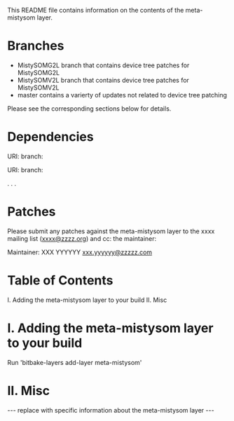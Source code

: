 This README file contains information on the contents of the meta-mistysom layer.

# Branches

- MistySOMG2L branch that contains device tree patches for MistySOMG2L
- MistySOMV2L branch that contains device tree patches for MistySOMV2L
- master contains a varierty of updates not related to device tree patching 

Please see the corresponding sections below for details.

Dependencies
============

  URI: <first dependency>
  branch: <branch name>

  URI: <second dependency>
  branch: <branch name>

  .
  .
  .

Patches
=======

Please submit any patches against the meta-mistysom layer to the xxxx mailing list (xxxx@zzzz.org)
and cc: the maintainer:

Maintainer: XXX YYYYYY <xxx.yyyyyy@zzzzz.com>

Table of Contents
=================

  I. Adding the meta-mistysom layer to your build
 II. Misc


I. Adding the meta-mistysom layer to your build
=================================================

Run 'bitbake-layers add-layer meta-mistysom'

II. Misc
========

--- replace with specific information about the meta-mistysom layer ---
